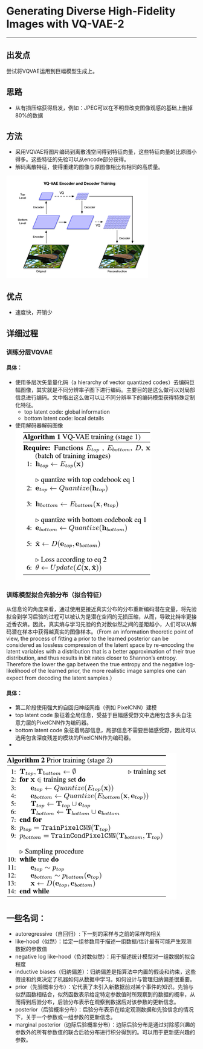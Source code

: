 # Generating Diverse High-Fidelity Images with VQ-VAE-2 <br>
***
## 出发点
尝试将VQVAE运用到巨幅模型生成上。

## 思路
* 从有损压缩获得启发，例如：JPEG可以在不明显改变图像观感的基础上删掉80%的数据


## 方法
* 采用VQVAE将图片编码到离散浅空间得到特征向量，这些特征向量的比原图小得多。这些特征的先验可以从encode部分获得。
* 解码离散特征，使得重建的图像与原图像相比有相同的高质量。

![VQVAE2 结构图:center:](../Image/VQVAE2_stru.png)

## 优点
* 速度快，开销少

## 详细过程
### 训练分层VQVAE

#### 具体：
* 使用多层次矢量量化码（a hierarchy of vector quantized codes）去编码巨幅图像，其实就是不同分辨率子图下进行编码。主要目的是这么做可以对局部信息进行编码。文中指出这么做可以让不同分辨率下的编码模型获得特殊定制化特征。
  * top latent code: global information
  * bottom latent code: local details
* 使用解码器解码图像
![VAVAE2 step1 结构图:center:](../Image/VQVAE_2_step1.png)


### 训练模型拟合先验分布（拟合特征）
从信息论的角度来看，通过使用更接近真实分布的分布重新编码潜在变量，将先验拟合到学习后验的过程可以被认为是潜在空间的无损压缩，从而，导致比特率更接近香农熵。因此，真实熵与学习先验的负对数似然之间的差距越小，人们可以从解码潜在样本中获得越真实的图像样本。（From an information theoretic point of view, the process of fitting a prior to the learned posterior can be considered as lossless compression of the latent space by re-encoding the latent variables with a distribution that is a better approximation of their true distribution, and thus results in bit rates closer to Shannon’s entropy. Therefore the lower the gap between the true entropy and the negative log-likelihood of the learned prior, the more realistic image samples one can expect from decoding the latent samples.）
#### 具体：
* 第二阶段使用强大的自回归神经网络（例如 PixelCNN）建模
* top latent code 象征着全局信息，受益于巨幅感受野文中选用包含多头自注意力层的PixelCNN作为编码器。
* bottom latent code 象征着局部信息，局部信息不需要巨幅感受野，因此可以选用包含深度残差的模块的PixelCNN作为编码器。
* 

![VAVAE2 step2 结构图:center:](../Image/VQVAE_2_step2.png)



## 一些名词：
* autoregressive（自回归）: 下一刻的采样与之前的采样均相关
* like-hood（似然）：给定一组参数用于描述一组数据/估计最有可能产生观测数据的参数值
* negative log like-hood（负对数似然）：用于描述统计模型对一组数据的拟合程度
* inductive biases（归纳偏差）：归纳偏差是指算法中内置的假设和约束，这些假设和约束决定了机器如何从数据中学习。如何设计与管理归纳偏差很重要。
* prior（先验概率分布）：它代表了未引入新数据前对某个事件的知识。先验与似然函数相结合，似然函数表示给定特定参数值时所观察到的数据的概率，从而得到后验分布，后验分布表示在观察到数据后对该参数的更新信念。
* posterior（后验概率分布）：后验分布表示在给定观测数据和先验信念的情况下，关于一个参数或一组参数的更新信念。
* marginal posterior（边际后验概率分布）：边际后验分布是通过对除感兴趣的参数外的所有参数值的联合后验分布进行积分得到的。可以用于更新感兴趣的参数。